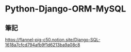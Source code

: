 # Python-Django-ORM-MySQL

## 筆記

https://flannel-pig-c50.notion.site/Django-SQL-1618a7cfcd794afb9f1d6213ba9a08c8
